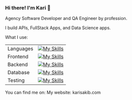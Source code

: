 ### Hi there! I'm Kari 👋

Agency Software Developer and QA Engineer by profession.

I build APIs, FullStack Apps, and Data Science apps.

What I use:

|||
| ----------- | ----------- |
| Languages   | [![My Skills](https://skillicons.dev/icons?i=js,ts,py,cs,java)](https://github.com/karisakib/karisakib)    |
| Frontend    | [![My Skills](https://skillicons.dev/icons?i=react,figma,nextjs,tailwind)](https://github.com/karisakib/karisakib)        |
| Backend     | [![My Skills](https://skillicons.dev/icons?i=postman,aws,docker,dotnet,express,flask,githubactions)](https://github.com/karisakib/karisakib) |
| Database    | [![My Skills](https://skillicons.dev/icons?i=mongodb,mysql,postgres)](https://github.com/karisakib/karisakib) |
| Testing     | [![My Skills](https://skillicons.dev/icons?i=selenium,gherkin,cypress,playwright)](https://github.com/karisakib/karisakib) |


You can find me on:
My website: karisakib.com
